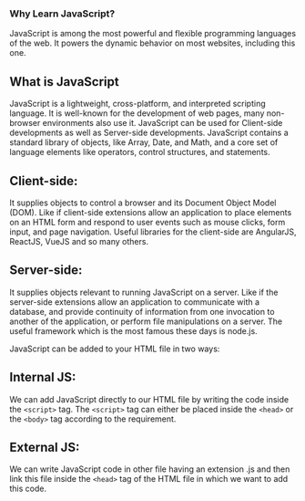 
### Why Learn JavaScript?

JavaScript is among the most powerful and flexible programming languages of the web. It powers the dynamic behavior on most websites, including this one.

## What is JavaScript

JavaScript is a lightweight, cross-platform, and interpreted scripting language. It is well-known for the development of web pages, many non-browser environments also use it. JavaScript can be used for Client-side developments as well as Server-side developments. JavaScript contains a standard library of objects, like Array, Date, and Math, and a core set of language elements like operators, control structures, and statements. 

## Client-side:
 It supplies objects to control a browser and its Document Object Model (DOM). Like if client-side extensions allow an application to place elements on an HTML form and respond to user events such as mouse clicks, form input, and page navigation. Useful libraries for the client-side are AngularJS, ReactJS, VueJS and so many others.

## Server-side:
 It supplies objects relevant to running JavaScript on a server. Like if the server-side extensions allow an application to communicate with a database, and provide continuity of information from one invocation to another of the application, or perform file manipulations on a server. The useful framework which is the most famous these days is node.js.

 JavaScript can be added to your HTML file in two ways:

## Internal JS:
 We can add JavaScript directly to our HTML file by writing the code inside the `<script>` tag. The `<script>` tag can either be placed inside the `<head>` or the `<body>` tag according to the requirement.

## External JS:
We can write JavaScript code in other file having an extension .js and then link this file inside the `<head>` tag of the HTML file in which we want to add this code.